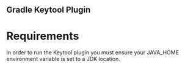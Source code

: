 ## Gradle Keytool Plugin

# Requirements

In order to run the Keytool plugin you must ensure your JAVA_HOME environment variable is set to a JDK location.

